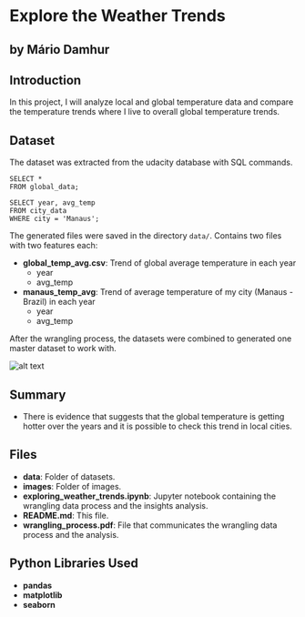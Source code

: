 # Explore the Weather Trends
## by Mário Damhur

## Introduction

In this project, I will analyze local and global temperature data and compare the temperature trends where I live to overall global temperature trends.

## Dataset

The dataset was extracted from the udacity database with SQL commands.

```
SELECT *
FROM global_data;

SELECT year, avg_temp
FROM city_data
WHERE city = 'Manaus';
```

The generated files were saved in the directory `data/`. Contains two files with two features each:
- **global_temp_avg.csv**: Trend of global average temperature in each year
    - year
    - avg_temp
- **manaus_temp_avg**: Trend of average temperature of my city (Manaus - Brazil) in each year
    - year
    - avg_temp

After the wrangling process, the datasets were combined to generated one master dataset to work with.


![alt text](https://github.com/damhurmuller/Explore_Weather_Trends/tree/master/images "Title")


## Summary

- There is evidence that suggests that the global temperature is getting hotter over the years and it is possible to check this trend in local cities.

## Files

- **data**: Folder of datasets.
- **images**: Folder of images.
- **exploring_weather_trends.ipynb**: Jupyter notebook containing the wrangling data process and the insights analysis.
- **README<span>.md</span>**: This file.
- **wrangling_process.pdf**: File that communicates the wrangling data process and the analysis.

## Python Libraries Used
- **pandas**
- **matplotlib**
- **seaborn**
